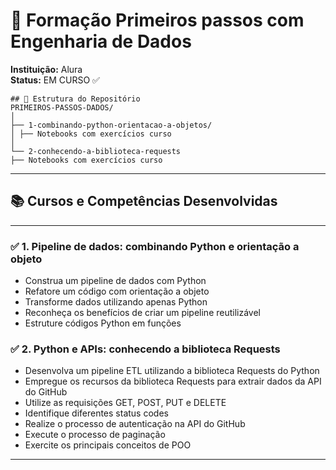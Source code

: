 # 🐍 Formação Primeiros passos com Engenharia de Dados
**Instituição:** Alura  
**Status:** EM CURSO ✅  

```
## 📂 Estrutura do Repositório
PRIMEIROS-PASSOS-DADOS/
│
├── 1-combinando-python-orientacao-a-objetos/
│ ├── Notebooks com exercícios curso
│
└── 2-conhecendo-a-biblioteca-requests
├── Notebooks com exercícios curso
```

---

## 📚 Cursos e Competências Desenvolvidas  

---

### ✅ 1. Pipeline de dados: combinando Python e orientação a objeto

- Construa um pipeline de dados com Python
- Refatore um código com orientação a objeto
- Transforme dados utilizando apenas Python
- Reconheça os benefícios de criar um pipeline reutilizável
- Estruture códigos Python em funções

### ✅ 2. Python e APIs: conhecendo a biblioteca Requests

- Desenvolva um pipeline ETL utilizando a biblioteca Requests do Python
- Empregue os recursos da biblioteca Requests para extrair dados da API do GitHub
- Utilize as requisições GET, POST, PUT e DELETE
- Identifique diferentes status codes
- Realize o processo de autenticação na API do GitHub
- Execute o processo de paginação
- Exercite os principais conceitos de POO

---

 
